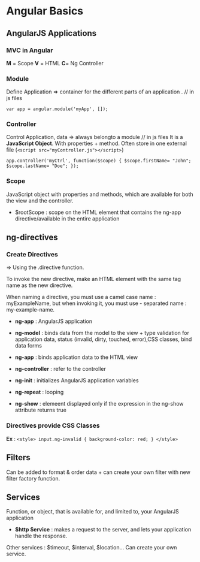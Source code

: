 # Angular Basics



## AngularJS Applications

### MVC in Angular

**M** = Scope
**V** = HTML
**C**= Ng Controller

### Module 

Define Application =>  container for the different parts of an application . // in js files

`var app = angular.module('myApp', []);`

### Controller 

Control Application, data => always belongto a module // in js files
It is a **JavaScript Object**.
With properties + method.
Often store in one external file (`<script src="myController.js"></script>`)


`app.controller('myCtrl', function($scope) {
  $scope.firstName= "John";
  $scope.lastName= "Doe";
});`

### Scope

JavaScript object with properties and methods, which are available for both the view and the controller.

* $rootScope : scope on the HTML element that contains the ng-app directive/available in the entire application




## ng-directives

### Create Directives

=> Using the .directive function.

To invoke the new directive, make an HTML element with the same tag name as the new directive.

When naming a directive, you must use a camel case name : myExampleName,
but when invoking it, you must use - separated name : my-example-name.


* **ng-app** : AngularJS application

* **ng-model** : binds data from the model to the view + type validation for application data, status (invalid, dirty, touched, error),CSS classes, bind data forms

* **ng-app** : binds application data to the HTML view

* **ng-controller** :  refer to the controller 

* **ng-init** : initializes AngularJS application variables

* **ng-repeat** : looping

* **ng-show** : elemeent displayed only if the expression in the ng-show attribute returns true

### Directives provide CSS Classes

**Ex** :
`<style>
input.ng-invalid {
  background-color: red;
}
</style>`


## Filters

Can be added to format & order data + can create your own filter with new filter factory function.

## Services

Function, or object, that is available for, and limited to, your AngularJS application

* **$http Service** : makes a request to the server, and lets your application handle the response.

Other services : $timeout, $interval, $location...
Can create your own service.



